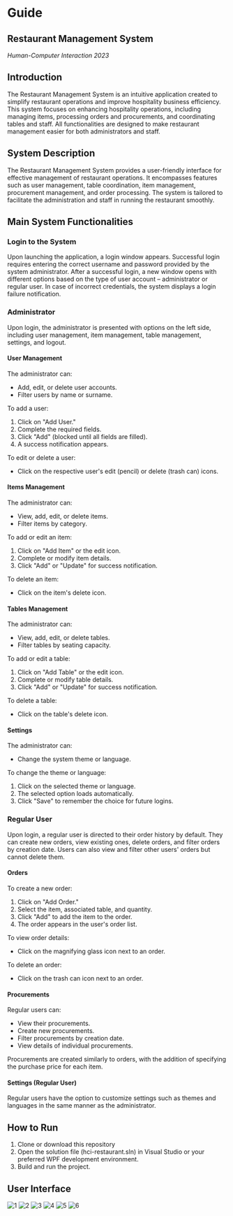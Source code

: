 # Guide
## Restaurant Management System
*Human-Computer Interaction 2023*

## Introduction
The Restaurant Management System is an intuitive application created to simplify restaurant operations and improve hospitality business efficiency. This system focuses on enhancing hospitality operations, including managing items, processing orders and procurements, and coordinating tables and staff. All functionalities are designed to make restaurant management easier for both administrators and staff.

## System Description
The Restaurant Management System provides a user-friendly interface for effective management of restaurant operations. It encompasses features such as user management, table coordination, item management, procurement management, and order processing. The system is tailored to facilitate the administration and staff in running the restaurant smoothly.

## Main System Functionalities

### Login to the System
Upon launching the application, a login window appears. Successful login requires entering the correct username and password provided by the system administrator. After a successful login, a new window opens with different options based on the type of user account – administrator or regular user. In case of incorrect credentials, the system displays a login failure notification.

### Administrator
Upon login, the administrator is presented with options on the left side, including user management, item management, table management, settings, and logout.

#### User Management
The administrator can:
- Add, edit, or delete user accounts.
- Filter users by name or surname.

To add a user:
1. Click on "Add User."
2. Complete the required fields.
3. Click "Add" (blocked until all fields are filled).
4. A success notification appears.

To edit or delete a user:
- Click on the respective user's edit (pencil) or delete (trash can) icons.

#### Items Management
The administrator can:
- View, add, edit, or delete items.
- Filter items by category.

To add or edit an item:
1. Click on "Add Item" or the edit icon.
2. Complete or modify item details.
3. Click "Add" or "Update" for success notification.

To delete an item:
- Click on the item's delete icon.

#### Tables Management
The administrator can:
- View, add, edit, or delete tables.
- Filter tables by seating capacity.

To add or edit a table:
1. Click on "Add Table" or the edit icon.
2. Complete or modify table details.
3. Click "Add" or "Update" for success notification.

To delete a table:
- Click on the table's delete icon.

#### Settings
The administrator can:
- Change the system theme or language.

To change the theme or language:
1. Click on the selected theme or language.
2. The selected option loads automatically.
3. Click "Save" to remember the choice for future logins.

### Regular User
Upon login, a regular user is directed to their order history by default. They can create new orders, view existing ones, delete orders, and filter orders by creation date. Users can also view and filter other users' orders but cannot delete them.

#### Orders
To create a new order:
1. Click on "Add Order."
2. Select the item, associated table, and quantity.
3. Click "Add" to add the item to the order.
4. The order appears in the user's order list.

To view order details:
- Click on the magnifying glass icon next to an order.

To delete an order:
- Click on the trash can icon next to an order.

#### Procurements
Regular users can:
- View their procurements.
- Create new procurements.
- Filter procurements by creation date.
- View details of individual procurements.

Procurements are created similarly to orders, with the addition of specifying the purchase price for each item.

#### Settings (Regular User)
Regular users have the option to customize settings such as themes and languages in the same manner as the administrator.


## How to Run
1. Clone or download this repository
2. Open the solution file (hci-restaurant.sln) in Visual Studio or your preferred WPF development environment.
3. Build and run the project.


## User Interface 
![1](https://github.com/elenadj7/hci-restaurant/assets/92872835/7ec6ed9e-2016-4030-9144-c0becbd9dfb3)
![2](https://github.com/elenadj7/hci-restaurant/assets/92872835/2f39313a-eb4f-41da-9910-4fdfa4acc164)
![3](https://github.com/elenadj7/hci-restaurant/assets/92872835/e033fc40-c8bd-41e0-bb01-8a6bfcd1d66c)
![4](https://github.com/elenadj7/hci-restaurant/assets/92872835/f1843797-61f9-4b38-b2e2-2a098a97fadb)
![5](https://github.com/elenadj7/hci-restaurant/assets/92872835/8c2cb545-b672-483d-94e5-0d1025b67da5)
![6](https://github.com/elenadj7/hci-restaurant/assets/92872835/276b66ac-791a-4e1c-9212-3dec85ef68de)




